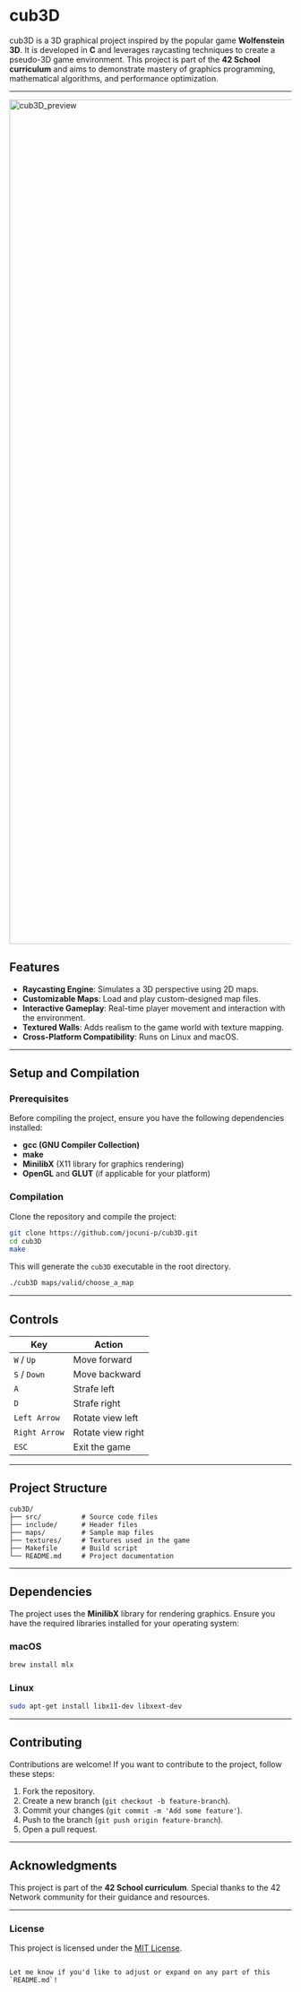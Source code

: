 # cub3D

cub3D is a 3D graphical project inspired by the popular game **Wolfenstein 3D**. It is developed in **C** and leverages raycasting techniques to create a pseudo-3D game environment. This project is part of the **42 School curriculum** and aims to demonstrate mastery of graphics programming, mathematical algorithms, and performance optimization.

---
<img width="1508" alt="cub3D_preview" src="https://github.com/user-attachments/assets/04107508-e348-4b8b-8743-e395ef571f15" />

## Features

- **Raycasting Engine**: Simulates a 3D perspective using 2D maps.
- **Customizable Maps**: Load and play custom-designed map files.
- **Interactive Gameplay**: Real-time player movement and interaction with the environment.
- **Textured Walls**: Adds realism to the game world with texture mapping.
- **Cross-Platform Compatibility**: Runs on Linux and macOS.

---

## Setup and Compilation

### Prerequisites

Before compiling the project, ensure you have the following dependencies installed:

- **gcc (GNU Compiler Collection)**
- **make**
- **MinilibX** (X11 library for graphics rendering)
- **OpenGL** and **GLUT** (if applicable for your platform)

### Compilation

Clone the repository and compile the project:

```bash
git clone https://github.com/jocuni-p/cub3D.git
cd cub3D
make
```

This will generate the `cub3D` executable in the root directory.
```bash
./cub3D maps/valid/choose_a_map
```

---

## Controls

| Key           | Action                    |
| ------------- | ------------------------- |
| `W` / `Up`    | Move forward              |
| `S` / `Down`  | Move backward             |
| `A`           | Strafe left               |
| `D`           | Strafe right              |
| `Left Arrow`  | Rotate view left          |
| `Right Arrow` | Rotate view right         |
| `ESC`         | Exit the game             |

---

## Project Structure

```plaintext
cub3D/
├── src/          # Source code files
├── include/      # Header files
├── maps/         # Sample map files
├── textures/     # Textures used in the game
├── Makefile      # Build script
└── README.md     # Project documentation
```

---

## Dependencies

The project uses the **MinilibX** library for rendering graphics. Ensure you have the required libraries installed for your operating system:

### macOS
```bash
brew install mlx
```

### Linux
```bash
sudo apt-get install libx11-dev libxext-dev
```

---

## Contributing

Contributions are welcome! If you want to contribute to the project, follow these steps:

1. Fork the repository.
2. Create a new branch (`git checkout -b feature-branch`).
3. Commit your changes (`git commit -m 'Add some feature'`).
4. Push to the branch (`git push origin feature-branch`).
5. Open a pull request.

---

## Acknowledgments

This project is part of the **42 School curriculum**. Special thanks to the 42 Network community for their guidance and resources.

---

### License

This project is licensed under the [MIT License](./LICENSE).
```

Let me know if you'd like to adjust or expand on any part of this `README.md`!
